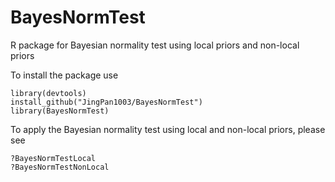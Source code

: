 # BayesNormTest
R package for Bayesian normality test using local priors and non-local priors

To install the package use

```
library(devtools)
install_github("JingPan1003/BayesNormTest")
library(BayesNormTest)
```

To apply the Bayesian normality test using local and non-local priors, please see

```
?BayesNormTestLocal
?BayesNormTestNonLocal
```
